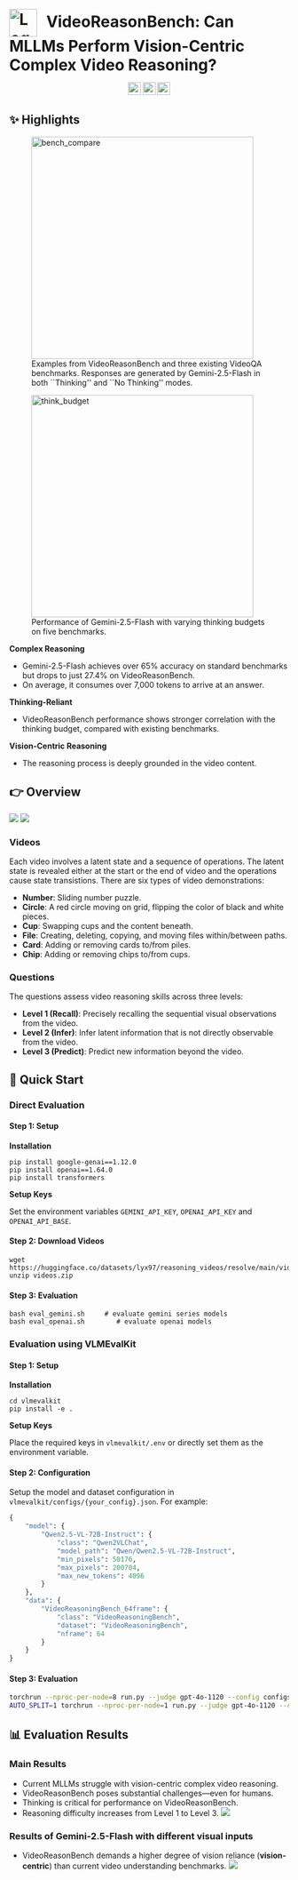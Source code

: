 <p align="center">
  <h1 style="display: inline;">
    <img src="./assets/logo.png" alt="Logo" style="width: 50px; vertical-align: middle; margin-right: 10px;">
    VideoReasonBench: Can MLLMs Perform Vision-Centric Complex Video Reasoning?
  </h1>
</p>

<p align="center">
  <a href="https://github.com/llyx97/video_reason_bench"><img src="https://img.shields.io/badge/🎓-Website-red" height="23"></a>
  <a href="https://github.com/llyx97/video_reason_bench"><img src="https://img.shields.io/badge/📝-Paper-blue" height="23"></a>
  <a href="https://huggingface.co/datasets/lyx97/reasoning_videos"><img src="https://img.shields.io/badge/🤗-Dataset-yellow" height="23"></a>
</p>


## ✨ Highlights
<figure>
  <img src="./assets/bench_compare.png" alt="bench_compare" width="400"/>
  <figcaption>Examples from VideoReasonBench and three existing VideoQA benchmarks. Responses are generated by Gemini-2.5-Flash in both ``Thinking'' and ``No Thinking'' modes.</figcaption>
</figure>
<figure>
  <img src="./assets/think_budget.jpeg" alt="think_budget" width="400"/>
  <figcaption>Performance of Gemini-2.5-Flash with varying thinking budgets on five benchmarks.</figcaption>
</figure>

<!-- ![](./assets/bench_compare.png) -->
<!-- ![](./assets/think_budget.jpeg) -->
**Complex Reasoning**
- Gemini-2.5-Flash achieves over 65% accuracy on standard benchmarks but drops to just 27.4% on VideoReasonBench.
- On average, it consumes over 7,000 tokens to arrive at an answer.

**Thinking-Reliant**
- VideoReasonBench performance shows stronger correlation with the thinking budget, compared with existing benchmarks.

**Vision-Centric Reasoning**
- The reasoning process is deeply grounded in the video content.


## 👉 Overview
![](./assets/overview.png)
![](./assets/statistics.png)
### Videos
Each video involves a latent state and a sequence of operations. The latent state is revealed either at the start or the end of video and the operations cause state transistions. There are six types of video demonstrations:
- **Number**: Sliding number puzzle.
- **Circle**: A red circle moving on grid, flipping the color of black and white pieces.
- **Cup**: Swapping cups and the content beneath.
- **File**: Creating, deleting, copying, and moving files within/between paths.
- **Card**: Adding or removing cards to/from piles.
- **Chip**: Adding or removing chips to/from cups.

### Questions
The questions assess video reasoning skills across three levels:
- **Level 1 (Recall)**: Precisely recalling the sequential visual observations from the video.
- **Level 2 (Infer)**: Infer latent information that is not directly observable from the video.
- **Level 3 (Predict)**: Predict new information beyond the video.

## 🚀 Quick Start

### Direct Evaluation

#### Step 1: Setup

**Installation**
```
pip install google-genai==1.12.0
pip install openai==1.64.0
pip install transformers
```

**Setup Keys**

Set the environment variables `GEMINI_API_KEY`, `OPENAI_API_KEY` and `OPENAI_API_BASE`.

#### Step 2: Download Videos
```
wget https://huggingface.co/datasets/lyx97/reasoning_videos/resolve/main/videos.zip
unzip videos.zip
```

#### Step 3: Evaluation
```
bash eval_gemini.sh     # evaluate gemini series models
bash eval_openai.sh        # evaluate openai models
```

### Evaluation using VLMEvalKit

#### Step 1: Setup

**Installation**
```
cd vlmevalkit
pip install -e .
```

**Setup Keys**

Place the required keys in `vlmevalkit/.env` or directly set them as the environment variable.


#### Step 2: Configuration
Setup the model and dataset configuration in `vlmevalkit/configs/{your_config}.json`. For example:
```python
{
    "model": {
        "Qwen2.5-VL-72B-Instruct": {
            "class": "Qwen2VLChat",
            "model_path": "Qwen/Qwen2.5-VL-72B-Instruct",
            "min_pixels": 50176,
            "max_pixels": 200704,
            "max_new_tokens": 4096
        }
    },
    "data": {
        "VideoReasoningBench_64frame": {
            "class": "VideoReasoningBench",
            "dataset": "VideoReasoningBench",
            "nframe": 64
        }
    }
}
```

#### Step 3: Evaluation
```bash
torchrun --nproc-per-node=8 run.py --judge gpt-4o-1120 --config configs/video_reasoning_bench_qwen2.5-vl-7b.json --reuse        # 7B-scale model
AUTO_SPLIT=1 torchrun --nproc-per-node=1 run.py --judge gpt-4o-1120 --config configs/video_reasoning_bench_qwen2.5-vl-72b.json  # 72B-scale model
```

## 📊 Evaluation Results
### Main Results
- Current MLLMs struggle with vision-centric complex video reasoning.
- VideoReasonBench poses substantial challenges—even for humans.
- Thinking is critical for performance on VideoReasonBench.
- Reasoning difficulty increases from Level 1 to Level 3.
![](./assets/main_results.jpeg)

### Results of Gemini-2.5-Flash with different visual inputs
- VideoReasonBench demands a higher degree of vision reliance (**vision-centric**) than current video understanding benchmarks.
![](./assets/result_visual_input.jpeg)